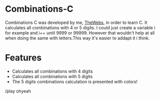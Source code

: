 # Combinations-C
Combinations C was developed by me, <a href="https://github.com/TheWebs">TheWebs</a>, in order to learn C. It calculates all combinations with 4 or 5 digits. I could just create a variable i for example and i++ until 9999 or 99999.
However that wouldn't help at all when doing the same with letters.This way it's easier to addapt it i think.

# Features
* Calculates all combinations with 4 digits
* Calculates all combinations with 5 digits
* The 5 digits combinations calculation is presented with colors!

/play ohyeah
